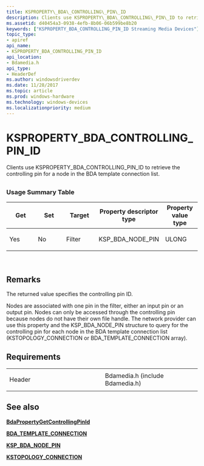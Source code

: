 ```yaml
---
title: KSPROPERTY\_BDA\_CONTROLLING\_PIN\_ID
description: Clients use KSPROPERTY\_BDA\_CONTROLLING\_PIN\_ID to retrieve the controlling pin for a node in the BDA template connection list.
ms.assetid: d40454a3-0938-4efb-8b06-06b599be8b20
keywords: ["KSPROPERTY_BDA_CONTROLLING_PIN_ID Streaming Media Devices"]
topic_type:
- apiref
api_name:
- KSPROPERTY_BDA_CONTROLLING_PIN_ID
api_location:
- Bdamedia.h
api_type:
- HeaderDef
ms.author: windowsdriverdev
ms.date: 11/28/2017
ms.topic: article
ms.prod: windows-hardware
ms.technology: windows-devices
ms.localizationpriority: medium
---
```


# KSPROPERTY\_BDA\_CONTROLLING\_PIN\_ID


Clients use KSPROPERTY\_BDA\_CONTROLLING\_PIN\_ID to retrieve the controlling pin for a node in the BDA template connection list.

## <span id="ddk_ksproperty_bda_controlling_pin_id_ks"></span><span id="DDK_KSPROPERTY_BDA_CONTROLLING_PIN_ID_KS"></span>


### <span id="Usage_Summary_Table"></span><span id="usage_summary_table"></span><span id="USAGE_SUMMARY_TABLE"></span>Usage Summary Table

<table>
<colgroup>
<col width="20%" />
<col width="20%" />
<col width="20%" />
<col width="20%" />
<col width="20%" />
</colgroup>
<thead>
<tr class="header">
<th>Get</th>
<th>Set</th>
<th>Target</th>
<th>Property descriptor type</th>
<th>Property value type</th>
</tr>
</thead>
<tbody>
<tr class="odd">
<td><p>Yes</p></td>
<td><p>No</p></td>
<td><p>Filter</p></td>
<td><p>KSP_BDA_NODE_PIN</p></td>
<td><p>ULONG</p></td>
</tr>
</tbody>
</table>

 

Remarks
-------

The returned value specifies the controlling pin ID.

Nodes are associated with one pin in the filter, either an input pin or an output pin. Nodes can only be accessed through the controlling pin because nodes do not have their own file handle. The network provider can use this property and the KSP\_BDA\_NODE\_PIN structure to query for the controlling pin for each node in the BDA template connection list (KSTOPOLOGY\_CONNECTION or BDA\_TEMPLATE\_CONNECTION array).

Requirements
------------

<table>
<colgroup>
<col width="50%" />
<col width="50%" />
</colgroup>
<tbody>
<tr class="odd">
<td><p>Header</p></td>
<td>Bdamedia.h (include Bdamedia.h)</td>
</tr>
</tbody>
</table>

## <span id="see_also"></span>See also


[**BdaPropertyGetControllingPinId**](https://msdn.microsoft.com/library/windows/hardware/ff556480)

[**BDA\_TEMPLATE\_CONNECTION**](https://msdn.microsoft.com/library/windows/hardware/ff556558)

[**KSP\_BDA\_NODE\_PIN**](https://msdn.microsoft.com/library/windows/hardware/ff566716)

[**KSTOPOLOGY\_CONNECTION**](https://msdn.microsoft.com/library/windows/hardware/ff567148)

 

 






